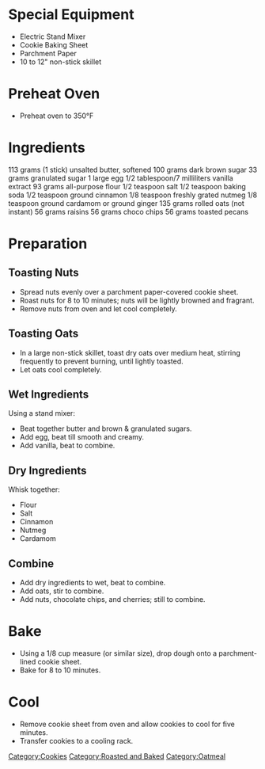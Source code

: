 # Special Equipment

-   Electric Stand Mixer
-   Cookie Baking Sheet
-   Parchment Paper
-   10 to 12" non-stick skillet

# Preheat Oven

-   Preheat oven to 350°F

# Ingredients

113 grams (1 stick) unsalted butter, softened 100 grams dark brown sugar
33 grams granulated sugar 1 large egg 1/2 tablespoon/7 milliliters
vanilla extract 93 grams all-purpose flour 1/2 teaspoon salt 1/2
teaspoon baking soda 1/2 teaspoon ground cinnamon 1/8 teaspoon freshly
grated nutmeg 1/8 teaspoon ground cardamom or ground ginger 135 grams
rolled oats (not instant) 56 grams raisins 56 grams choco chips 56 grams
toasted pecans

# Preparation

## Toasting Nuts

-   Spread nuts evenly over a parchment paper-covered cookie sheet.
-   Roast nuts for 8 to 10 minutes; nuts will be lightly browned and
    fragrant.
-   Remove nuts from oven and let cool completely.

## Toasting Oats

-   In a large non-stick skillet, toast dry oats over medium heat,
    stirring frequently to prevent burning, until lightly toasted.
-   Let oats cool completely.

## Wet Ingredients

Using a stand mixer:

-   Beat together butter and brown & granulated sugars.
-   Add egg, beat till smooth and creamy.
-   Add vanilla, beat to combine.

## Dry Ingredients

Whisk together:

-   Flour
-   Salt
-   Cinnamon
-   Nutmeg
-   Cardamom

## Combine

-   Add dry ingredients to wet, beat to combine.
-   Add oats, stir to combine.
-   Add nuts, chocolate chips, and cherries; still to combine.

# Bake

-   Using a 1/8 cup measure (or similar size), drop dough onto a
    parchment-lined cookie sheet.
-   Bake for 8 to 10 minutes.

# Cool

-   Remove cookie sheet from oven and allow cookies to cool for five
    minutes.
-   Transfer cookies to a cooling rack.

[Category:Cookies](Category:Cookies "wikilink") [Category:Roasted and
Baked](Category:Roasted_and_Baked "wikilink")
[Category:Oatmeal](Category:Oatmeal "wikilink")